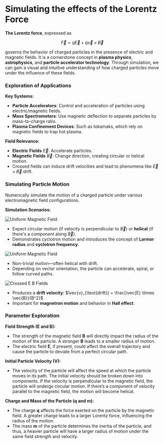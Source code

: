 # Simulating the effects of the Lorentz Force

**The Lorentz force**, expressed as

$$\vec{F} = q\vec{E} + q\vec{v} \times \vec{B}$$  

governs the behavior of charged particles in the presence of electric and magnetic fields. It is a cornerstone concept in **plasma physics**, **astrophysics**, and **particle accelerator technology**. Through simulation, we can gain a visual and intuitive understanding of how charged particles move under the influence of these fields.

### Exploration of Applications

**Key Systems:**
- **Particle Accelerators**: Control and acceleration of particles using electric/magnetic fields.
- **Mass Spectrometers**: Use magnetic deflection to separate particles by mass-to-charge ratio.
- **Plasma Confinement Devices**: Such as tokamaks, which rely on magnetic fields to trap hot plasma.

**Field Relevance:**
- **Electric Fields** $\vec{E}$: Accelerate particles.
- **Magnetic Fields** $\vec{B}$: Change direction, creating circular or helical motion.
- Crossed fields can induce drift velocities and lead to phenomena like $\vec{E} \times \vec{B}$ drift.

### Simulating Particle Motion

Numerically simulate the motion of a charged particle under various electromagnetic field configurations.

**Simulation Scenarios:**

![Uniform Magnetic Field](https://github.com/user-attachments/assets/d457b78b-a17b-48b6-a1fb-07c42e36993c)

- Expect circular motion (if velocity is perpendicular to $\vec{B}$) or **helical** (if there's a component along $\vec{B}$).
- Demonstrates cyclotron motion and introduces the concept of **Larmor radius** and **cyclotron frequency**.

![Uniform Magnetic Field](https://github.com/user-attachments/assets/09490a9e-0bfe-453c-a230-b6817ce9e175)

- Non-trivial motion—often helical with drift.
- Depending on vector orientation, the particle can accelerate, spiral, or follow curved paths.

![Crossed E B Fields](https://github.com/user-attachments/assets/f4eca2fb-2d5d-4719-85bf-36a253be53bb)

- Produces a **drift velocity**: $\vec{v}_{\text{drift}} = \frac{\vec{E} \times \vec{B}}{B^2}$
- Important for **magnetron motion** and behavior in **Hall effect**.

### Parameter Exploration

**Field Strength (E and B):**
- The strength of the magnetic field **B** will directly impact the radius of the motion of the particle. A stronger **B** leads to a smaller radius of motion.
- The electric field **E**, if present, could affect the overall trajectory and cause the particle to deviate from a perfect circular path.

**Initial Particle Velocity (V):**
- The velocity of the particle will affect the speed at which the particle moves in its path. The initial velocity should be broken down into components. If the velocity is perpendicular to the magnetic field, the particle will undergo circular motion. If there’s a component of velocity parallel to the magnetic field, the motion will become helical.

**Charge and Mass of the Particle (q and m):**
- The charge **q** affects the force exerted on the particle by the magnetic field. A greater charge leads to a larger Lorentz force, influencing the radius of the motion.
- The mass **m** of the particle determines the inertia of the particle, and thus, a heavier particle will have a larger radius of motion under the same field strength and velocity.

<head>
    <meta charset="UTF-8">
    <script src="https://cdn.plot.ly/plotly-latest.min.js"></script>
</head>
<body>
    <div id="sliders" class="slider-group"></div>
    <div id="plot" style="width: 100%; height: 80vh;"></div>

    <script>
        const sliderDefs = [
            { id: 'q', label: 'Charge (q)', min: -2, max: 2, step: 0.1, value: 1 },
            { id: 'm', label: 'Mass (m)', min: 0.1, max: 5, step: 0.1, value: 1 },
            { id: 'Ex', label: 'E_x', min: -2, max: 2, step: 0.1, value: 0 },
            { id: 'Ey', label: 'E_y', min: -2, max: 2, step: 0.1, value: 0 },
            { id: 'Ez', label: 'E_z', min: -2, max: 2, step: 0.1, value: 0 },
            { id: 'Bx', label: 'B_x', min: -2, max: 2, step: 0.1, value: 0 },
            { id: 'By', label: 'B_y', min: -2, max: 2, step: 0.1, value: 0 },
            { id: 'Bz', label: 'B_z', min: -2, max: 2, step: 0.1, value: 1 },
            { id: 'vx', label: 'v_x', min: -2, max: 2, step: 0.1, value: 1 },
            { id: 'vy', label: 'v_y', min: -2, max: 2, step: 0.1, value: 0 },
            { id: 'vz', label: 'v_z', min: -2, max: 2, step: 0.1, value: 0 }
        ];

        const sliders = {};
        const slidersDiv = document.getElementById('sliders');

        sliderDefs.forEach(def => {
            const wrapper = document.createElement('div');
            wrapper.className = 'slider';

            const label = document.createElement('label');
            label.innerText = def.label;

            const input = document.createElement('input');
            input.type = 'range';
            input.min = def.min;
            input.max = def.max;
            input.step = def.step;
            input.value = def.value;
            input.id = def.id;

            const valueDisplay = document.createElement('span');
            valueDisplay.innerText = ` ${input.value}`;

            input.oninput = () => {
                valueDisplay.innerText = ` ${input.value}`;
                plotTrajectory();  // update on slider change
            };

            wrapper.appendChild(label);
            wrapper.appendChild(input);
            wrapper.appendChild(valueDisplay);
            slidersDiv.appendChild(wrapper);

            sliders[def.id] = input;
        });

        function simulateParticle(q, m, E, B, v0, r0 = [0, 0, 0], dt = 0.01, steps = 1000) {
            let r = Array(steps).fill().map(() => [0, 0, 0]);
            let v = Array(steps).fill().map(() => [0, 0, 0]);
            r[0] = [...r0];
            v[0] = [...v0];

            const cross = (a, b) => [
                a[1] * b[2] - a[2] * b[1],
                a[2] * b[0] - a[0] * b[2],
                a[0] * b[1] - a[1] * b[0]
            ];

            for (let i = 1; i < steps; i++) {
                const crossVB = cross(v[i - 1], B);
                const F = E.map((Ei, j) => q * (Ei + crossVB[j]));
                const a = F.map(f => f / m);
                v[i] = v[i - 1].map((vi, j) => vi + a[j] * dt);
                r[i] = r[i - 1].map((ri, j) => ri + v[i][j] * dt);
            }

            return r;
        }

        function plotTrajectory() {
            const q = parseFloat(sliders.q.value);
            const m = parseFloat(sliders.m.value);
            const E = [parseFloat(sliders.Ex.value), parseFloat(sliders.Ey.value), parseFloat(sliders.Ez.value)];
            const B = [parseFloat(sliders.Bx.value), parseFloat(sliders.By.value), parseFloat(sliders.Bz.value)];
            const v0 = [parseFloat(sliders.vx.value), parseFloat(sliders.vy.value), parseFloat(sliders.vz.value)];

            const r = simulateParticle(q, m, E, B, v0);
            const x = r.map(p => p[0]);
            const y = r.map(p => p[1]);
            const z = r.map(p => p[2]);

            const trace = {
                x, y, z,
                type: 'scatter3d',
                mode: 'lines',
                name: 'Trajectory',
                line: { width: 4 }
            };

            const start = {
                x: [x[0]], y: [y[0]], z: [z[0]],
                type: 'scatter3d',
                mode: 'markers',
                marker: { size: 5, color: 'green' },
                name: 'Start'
            };

            const end = {
                x: [x[x.length - 1]], y: [y[y.length - 1]], z: [z[z.length - 1]],
                type: 'scatter3d',
                mode: 'markers',
                marker: { size: 5, color: 'red' },
                name: 'End'
            };

            const layout = {
                title: `Lorentz Force (q=${q}, m=${m})`,
                scene: {
                    xaxis: { title: 'X' },
                    yaxis: { title: 'Y' },
                    zaxis: { title: 'Z' }
                },
                margin: { l: 0, r: 0, t: 40, b: 0 }
            };

            Plotly.newPlot('plot', [trace, start, end], layout);
        }

        plotTrajectory(); // initial plot
    </script>
</body>

**What We Expect to Learn**

**Field Strengths ($\vec{E}, \vec{B}$)**

- **Stronger $\vec{B}$** → tighter spirals (smaller radius, faster cycles)  
- **Stronger $\vec{E}$** → more acceleration/drift  

**Initial Velocity ($\vec{v}_0$)**

- Controls direction and shape of trajectory  
- Component **perpendicular to $\vec{B}$** → circular motion  
- Component **parallel to $\vec{B}$** → helical motion  

**Charge ($q$) and Mass ($m$)**

- Affects acceleration:  
  $$ 
  \vec{a} = \frac{q}{m} \left( \vec{E} + \vec{v} \times \vec{B} \right) 
  $$
- Heavier particles → move more slowly, spiral wider  

---

**Suggested Variations to Try**

| Parameter              | Try Changing From              | Expected Effect                  |
|------------------------|-------------------------------|----------------------------------|
| **$\vec{B}$**          | $[0, 0, 1] \rightarrow [0, 0, 2]$ | Tighter spirals               |
| **$\vec{E}$**          | $[0.5, 0, 0] \rightarrow [0, 0, 1]$ | Helical → Accelerated spiral |
| **$\vec{v}_0$**        | $[1, 0, 0] \rightarrow [0, 0, 1]$ | Circular → Linear motion     |
| **$q$**                | $1 \rightarrow -1$               | Reverse rotation direction       |
| **$m$**                | $1 \rightarrow 0.1$              | Faster spirals (lighter particle)|

**Parameter Exploration of the Lorentz Force**

By varying field strengths, initial velocities, charge, and mass, we observe:

- Circular or helical motion under **magnetic fields**  
- Acceleration or drift under **electric fields**  
- Trajectory shape and speed heavily influenced by $\frac{q}{m}$  
- **Direction reversal** when charge flips


